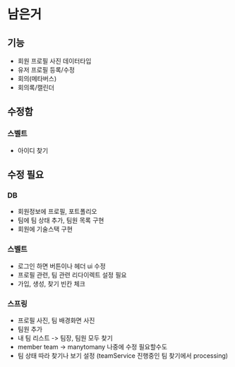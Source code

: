 # 남은거
## 기능
* 회원 프로필 사진 데이터타입
* 유저 프로필 등록/수정
* 회의(메타버스)
* 회의록/캘린더

## 수정함
### 스벨트
* 아이디 찾기

## 수정 필요
### DB
* 회원정보에 프로필, 포트폴리오
* 팀에 팀 상태 추가, 팀원 목록 구현
* 회원에 기술스택 구현
### 스벨트
* 로그인 하면 버튼이나 헤더 ui 수정
* 프로필 관련, 팀 관련 리다이렉트 설정 필요
* 가입, 생성, 찾기 빈칸 체크
### 스프링
* 프로필 사진, 팀 배경화면 사진
* 팀원 추가
* 내 팀 리스트 -> 팀장, 팀원 모두 찾기
* member team -> manytomany 나중에 수정 필요할수도
* 팀 상태 따라 찾기나 보기 설정 (teamService 진행중인 팀 찾기에서 processing)
